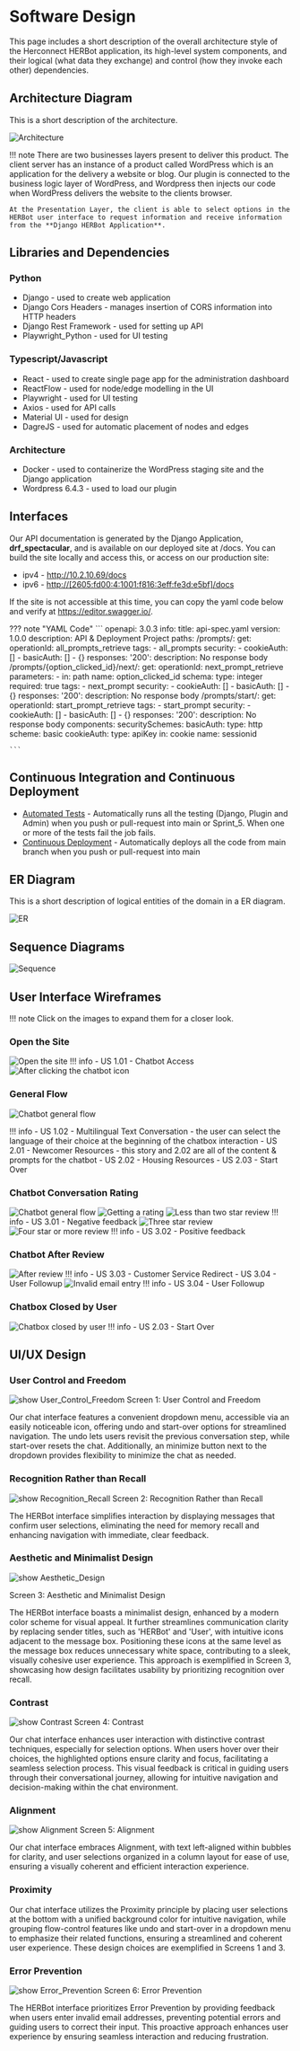 # Software Design

This page includes a short description of the overall architecture style of the Herconnect HERBot application, its high-level system components, and their logical (what data they exchange) and control (how they invoke each other) dependencies.

## Architecture Diagram

This is a short description of the architecture.

![Architecture](/w24project-abtn_herconnect/images/architecture/layout/architecture_diagram.jpg)

!!! note
    There are two businesses layers present to deliver this product. The client server has an instance of a product called WordPress which is an application for the delivery a website or blog. Our plugin is connected to the business logic layer of WordPress, and Wordpress then injects our code when WordPress delivers the website to the clients browser. 

    At the Presentation Layer, the client is able to select options in the HERBot user interface to request information and receive information from the **Django HERBot Application**.

## Libraries and Dependencies
### Python
- Django - used to create web application
- Django Cors Headers - manages insertion of CORS information into HTTP headers
- Django Rest Framework - used for setting up API
- Playwright_Python - used for UI testing

### Typescript/Javascript
- React - used to create single page app for the administration dashboard
- ReactFlow - used for node/edge modelling in the UI
- Playwright - used for UI testing
- Axios - used for API calls
- Material UI - used for design
- DagreJS - used for automatic placement of nodes and edges

### Architecture
- Docker - used to containerize the WordPress staging site and the Django application
- Wordpress 6.4.3 - used to load our plugin

## Interfaces
Our API documentation is generated by the Django Application, **drf_spectacular**,
and is available on our deployed site at /docs. You can build the site locally
and access this, or access on our production site:

- ipv4 - <http://10.2.10.69/docs>
- ipv6 - <http://[2605:fd00:4:1001:f816:3eff:fe3d:e5bf]/docs>

If the site is not accessible at this time, you can copy the yaml code below
and verify at <https://editor.swagger.io/>.

??? note "YAML Code"
    ```
    openapi: 3.0.3
        info:
        title: api-spec.yaml
        version: 1.0.0
        description: API & Deployment Project
        paths:
        /prompts/:
            get:
            operationId: all_prompts_retrieve
            tags:
            - all_prompts
            security:
            - cookieAuth: []
            - basicAuth: []
            - {}
            responses:
                '200':
                description: No response body
        /prompts/{option_clicked_id}/next/:
            get:
            operationId: next_prompt_retrieve
            parameters:
            - in: path
                name: option_clicked_id
                schema:
                type: integer
                required: true
            tags:
            - next_prompt
            security:
            - cookieAuth: []
            - basicAuth: []
            - {}
            responses:
                '200':
                description: No response body
        /prompts/start/:
            get:
            operationId: start_prompt_retrieve
            tags:
            - start_prompt
            security:
            - cookieAuth: []
            - basicAuth: []
            - {}
            responses:
                '200':
                description: No response body
        components:
        securitySchemes:
            basicAuth:
            type: http
            scheme: basic
            cookieAuth:
            type: apiKey
            in: cookie
            name: sessionid

    ```

## Continuous Integration and Continuous Deployment

- [Automated Tests](https://github.com/UAlberta-CMPUT401/w24project-abtn_herconnect/actions/workflows/automated_testing.yml) - Automatically runs all the testing (Django, Plugin and Admin) when you push or pull-request into main or Sprint_5. When one or more of the tests fail the job fails.
- [Continuous Deployment](https://github.com/UAlberta-CMPUT401/w24project-abtn_herconnect/actions/workflows/deploy.yml) - Automatically deploys all the code from main branch when you push or pull-request into main

## ER Diagram

This is a short description of logical entities of the domain in a ER diagram.

![ER](/w24project-abtn_herconnect/images/ER_diagram.jpg)

## Sequence Diagrams

![Sequence](/w24project-abtn_herconnect/images/architecture/sequence_diagrams/sequence_diagrams.jpg)

## User Interface Wireframes
!!! note
    Click on the images to expand them for a closer look.
### Open the Site
![Open the site](/w24project-abtn_herconnect/images/architecture/UI/open_the_site.png)
!!! info
    - US 1.01 - Chatbot Access
![After clicking the chatbot icon](/w24project-abtn_herconnect/images/architecture/UI/after_clicking_the_chat_icon.png)


### General Flow
![Chatbot general flow](/w24project-abtn_herconnect/images/architecture/UI/chatbot_general_flow.png)

!!! info
    - US 1.02 - Multilingual Text Conversation
        - the user can select the language of their choice at the beginning of the chatbox interaction
    - US 2.01 - Newcomer Resources
        - this story and 2.02 are all of the content & prompts for the chatbot
    - US 2.02 - Housing Resources
    - US 2.03 - Start Over

### Chatbot Conversation Rating
![Chatbot general flow](/w24project-abtn_herconnect/images/architecture/UI/chatbot_general_flow.png)
![Getting a rating](/w24project-abtn_herconnect/images/architecture/UI/getting_a_rating.png)
![Less than two star review](/w24project-abtn_herconnect/images/architecture/UI/less_or_equal_to_two_stars_review.png)
!!! info
    - US 3.01 - Negative feedback
![Three star review](/w24project-abtn_herconnect/images/architecture/UI/3_star_review.png)
![Four star or more review](/w24project-abtn_herconnect/images/architecture/UI/4_or_more_star_review.png)
!!! info
    - US 3.02 - Positive feedback

### Chatbot After Review
![After review](/w24project-abtn_herconnect/images/architecture/UI/chatbot_after_any_review.png)
!!! info
    - US 3.03 - Customer Service Redirect
    - US 3.04 - User Followup
![Invalid email entry](/w24project-abtn_herconnect/images/architecture/UI/invalid_email_entered.png)
!!! info
    - US 3.04 - User Followup

### Chatbox Closed by User
![Chatbox closed by user](/w24project-abtn_herconnect/images/architecture/UI/chatbot_is_closed.png)
!!! info
    - US 2.03 - Start Over

## UI/UX Design

### User Control and Freedom

![show User_Control_Freedom](/w24project-abtn_herconnect/images/User_Control_Freedom.png)
Screen 1: User Control and Freedom

Our chat interface features a convenient dropdown menu, accessible via an easily noticeable icon, offering undo and start-over options for streamlined navigation. The undo lets users revisit the previous conversation step, while start-over resets the chat. Additionally, an minimize button next to the dropdown provides flexibility to minimize the chat as needed.

### Recognition Rather than Recall

![show Recognition_Recall](/w24project-abtn_herconnect/images/Recognition_Recall.png)
Screen 2: Recognition Rather than Recall

The HERBot interface simplifies interaction by displaying messages that confirm user selections, eliminating the need for memory recall and enhancing navigation with immediate, clear feedback.

### Aesthetic and Minimalist Design

![show Aesthetic_Design](/w24project-abtn_herconnect/images/Aesthetic_Design.png)

Screen 3: Aesthetic and Minimalist Design

The HERBot interface boasts a minimalist design, enhanced by a modern color scheme for visual appeal. It further streamlines communication clarity by replacing sender titles, such as 'HERBot' and 'User', with intuitive icons adjacent to the message box. Positioning these icons at the same level as the message box reduces unnecessary white space, contributing to a sleek, visually cohesive user experience. This approach is exemplified in Screen 3, showcasing how design facilitates usability by prioritizing recognition over recall.

### Contrast

![show Contrast](/w24project-abtn_herconnect/images/Contrast.png)
Screen 4: Contrast

Our chat interface enhances user interaction with distinctive contrast techniques, especially for selection options. When users hover over their choices, the highlighted options ensure clarity and focus, facilitating a seamless selection process. This visual feedback is critical in guiding users through their conversational journey, allowing for intuitive navigation and decision-making within the chat environment.

### Alignment

![show Alignment](/w24project-abtn_herconnect/images/Alignment.png)
Screen 5: Alignment

Our chat interface embraces Alignment, with text left-aligned within bubbles for clarity, and user selections organized in a column layout for ease of use, ensuring a visually coherent and efficient interaction experience.

### Proximity

Our chat interface utilizes the Proximity principle by placing user selections at the bottom with a unified background color for intuitive navigation, while grouping flow-control features like undo and start-over in a dropdown menu to emphasize their related functions, ensuring a streamlined and coherent user experience. These design choices are exemplified in Screens 1 and 3.

### Error Prevention

![show Error_Prevention](/w24project-abtn_herconnect/images/Error_Prevention.png)
Screen 6: Error Prevention

The HERBot interface prioritizes Error Prevention by providing feedback when users enter invalid email addresses, preventing potential errors and guiding users to correct their input. This proactive approach enhances user experience by ensuring seamless interaction and reducing frustration.